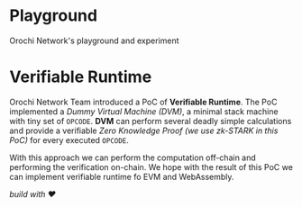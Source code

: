 # Playground

Orochi Network's playground and experiment

# Verifiable Runtime

Orochi Network Team introduced a PoC of **Verifiable Runtime**. The PoC implemented a _Dummy Virtual Machine (DVM)_, a minimal stack machine with tiny set of `OPCODE`. **DVM** can perform several deadly simple calculations and provide a verifiable _Zero Knowledge Proof (we use zk-STARK in this PoC)_ for every executed `OPCODE`.

With this approach we can perform the computation off-chain and performing the verification on-chain. We hope with the result of this PoC we can implement verifiable runtime fo EVM and WebAssembly.

_build with ❤️_
